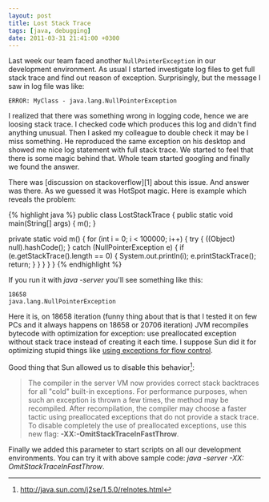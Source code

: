 ```yaml
---
layout: post
title: Lost Stack Trace
tags: [java, debugging]
date: 2011-03-31 21:41:00 +0300
---
```

Last week our team faced another `NullPointerException` in our	development environment. As usual I started investigate log files to get full stack trace and find out reason of exception. Surprisingly, but the message I saw in log file was like:

	ERROR: MyClass - java.lang.NullPointerException

I realized that there was something wrong in logging code, hence we are loosing stack trace. I checked code which produces this log and didn\'t find anything unusual. Then I asked my colleague to double check it may be I miss something. He reproduced the same exception on his desktop and showed me nice log statement with full stack trace. We started to feel that there is some magic behind that. Whole team started googling and finally we found the answer.

<a name="more" />
There was [discussion on stackoverflow][1] about this issue. And answer was there. As we guessed it was HotSpot magic. Here is example which reveals the problem:    

{% highlight java %}
public class LostStackTrace {
  public static void main(String[] args) {
    m();
  }

  private static void m() {
    for (int i = 0; i < 100000; i++) {
      try {
        ((Object) null).hashCode();
      } catch (NullPointerException e) {
        if (e.getStackTrace().length == 0) {
          System.out.println(i);
          e.printStackTrace();
          return;
        }
      }
    }
  }
}
{% endhighlight %}

If you run it with *java -server* you\'ll see something like this:

	18658
	java.lang.NullPointerException


Here it is, on 18658 iteration (funny thing about that is that I tested it on few PCs and it always happens on 18658 or 20706 iteration) JVM recompiles bytecode with optimization for exception: use preallocated exception without stack trace instead of creating it each time. I suppose Sun did it for optimizing stupid things like [using exceptions for flow control][2].

Good thing that Sun allowed us to disable this behavior[^1]:

> The compiler in the server VM now provides correct stack backtraces
> for all \"cold\" built-in exceptions. For performance purposes, when
> such an exception is thrown a few times, the method may be recompiled.
> After recompilation, the compiler may choose a faster tactic using
> preallocated exceptions that do not provide a stack trace. To disable
> completely the use of preallocated exceptions, use this new flag: **-XX:-OmitStackTraceInFastThrow**.

Finally we added this parameter to start scripts on all our development environments. You can try it with above sample code: *java -server -XX: OmitStackTraceInFastThrow*.

[1]: http://stackoverflow.com/questions/2411487/nullpointerexception-in-java-with-no-stacktrace 
[2]: http://www.google.com/search?q=using+exceptions+for+flow+control 

[^1]: http://java.sun.com/j2se/1.5.0/relnotes.html
